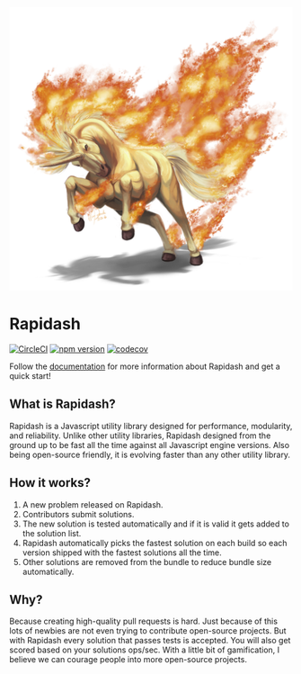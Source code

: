 <p align="center">
  <img src="https://github.com/Acanguven/rapidash/raw/master/logo.png">
</p>

# Rapidash
[![CircleCI](https://circleci.com/gh/Acanguven/rapidash/tree/master.svg?style=svg&circle-token=cc706fdf77382859bca066d69dd4003b42251653)](https://circleci.com/gh/Acanguven/rapidash/tree/master) [![npm version](https://badge.fury.io/js/rapidash.svg)](https://badge.fury.io/js/rapidash) [![codecov](https://codecov.io/gh/Acanguven/rapidash/branch/master/graph/badge.svg?token=RWcvIRl77k)](https://codecov.io/gh/Acanguven/rapidash)

Follow the [documentation](https://rapidashjs.com) for more information about Rapidash and get a quick start!

## What is Rapidash?
Rapidash is a Javascript utility library designed for performance, modularity, and reliability. Unlike other utility libraries, Rapidash designed from the ground up to be fast all the time against all Javascript engine versions. Also being open-source friendly, it is evolving faster than any other utility library.

## How it works?
1. A new problem released on Rapidash.
2. Contributors submit solutions.
3. The new solution is tested automatically and if it is valid it gets added to the solution list.
3. Rapidash automatically picks the fastest solution on each build so each version shipped with the fastest solutions all the time.
4. Other solutions are removed from the bundle to reduce bundle size automatically.

## Why?
Because creating high-quality pull requests is hard. Just because of this lots of newbies are not even trying to contribute open-source projects. But with Rapidash every solution that passes tests is accepted. You will also get scored based on your solutions ops/sec. With a little bit of gamification, I believe we can courage people into more open-source projects.
